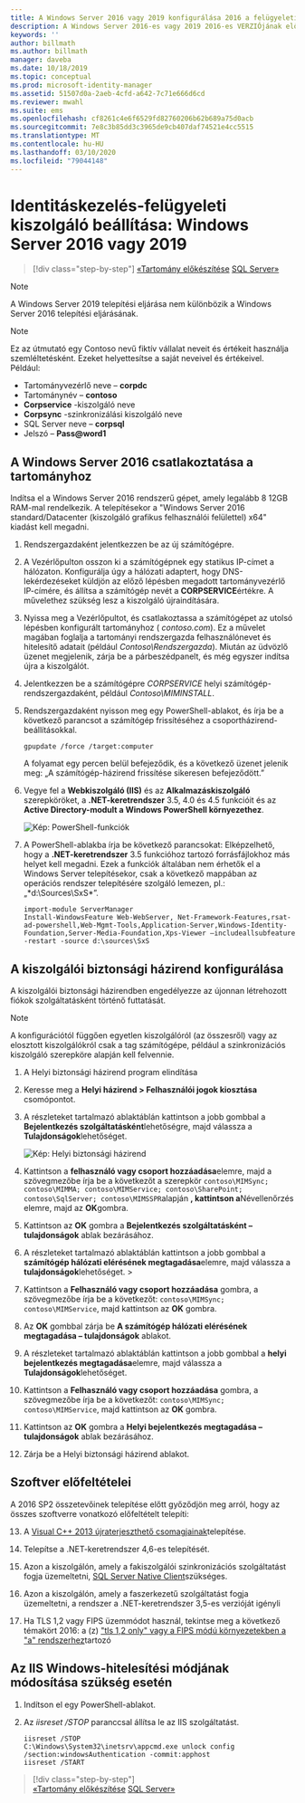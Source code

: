 ```yaml
---
title: A Windows Server 2016 vagy 2019 konfigurálása 2016 a felügyeleti CSOMAGhoz Microsoft Docs
description: A Windows Server 2016-es vagy 2019 2016-es VERZIÓjának előkészítéséhez szükséges lépések és minimális követelmények
keywords: ''
author: billmath
ms.author: billmath
manager: daveba
ms.date: 10/18/2019
ms.topic: conceptual
ms.prod: microsoft-identity-manager
ms.assetid: 51507d0a-2aeb-4cfd-a642-7c71e666d6cd
ms.reviewer: mwahl
ms.suite: ems
ms.openlocfilehash: cf8261c4e6f6529fd82760206b62b689a75d0acb
ms.sourcegitcommit: 7e8c3b85dd3c3965de9cb407daf74521e4cc5515
ms.translationtype: MT
ms.contentlocale: hu-HU
ms.lasthandoff: 03/10/2020
ms.locfileid: "79044148"
---
```

# <a name="set-up-an-identity-management-server-windows-server-2016-or-2019"></a>Identitáskezelés-felügyeleti kiszolgáló beállítása: Windows Server 2016 vagy 2019

> [!div class="step-by-step"]
> [«Tartomány előkészítése](preparing-domain.md)
> [SQL Server»](prepare-server-sql2016.md)
> 

> [!NOTE]
> A Windows Server 2019 telepítési eljárása nem különbözik a Windows Server 2016 telepítési eljárásának.


> [!NOTE]
> Ez az útmutató egy Contoso nevű fiktív vállalat neveit és értékeit használja szemléltetésként. Ezeket helyettesítse a saját neveivel és értékeivel. Például:
> - Tartományvezérlő neve – **corpdc**
> - Tartománynév – **contoso**
> - **Corpservice** -kiszolgáló neve
> - **Corpsync** -szinkronizálási kiszolgáló neve
> - SQL Server neve – **corpsql**
> - Jelszó – <strong>Pass@word1</strong>

## <a name="join-windows-server-2016-to-your-domain"></a>A Windows Server 2016 csatlakoztatása a tartományhoz

Indítsa el a Windows Server 2016 rendszerű gépet, amely legalább 8 12GB RAM-mal rendelkezik. A telepítésekor a "Windows Server 2016 standard/Datacenter (kiszolgáló grafikus felhasználói felülettel) x64" kiadást kell megadni.

1. Rendszergazdaként jelentkezzen be az új számítógépre.

2. A Vezérlőpulton osszon ki a számítógépnek egy statikus IP-címet a hálózaton. Konfigurálja úgy a hálózati adaptert, hogy DNS-lekérdezéseket küldjön az előző lépésben megadott tartományvezérlő IP-címére, és állítsa a számítógép nevét a **CORPSERVICE**értékre.  A művelethez szükség lesz a kiszolgáló újraindítására.

3. Nyissa meg a Vezérlőpultot, és csatlakoztassa a számítógépet az utolsó lépésben konfigurált tartományhoz ( *contoso.com*).  Ez a művelet magában foglalja a tartományi rendszergazda felhasználónevet és hitelesítő adatait (például *Contoso\Rendszergazda*).  Miután az üdvözlő üzenet megjelenik, zárja be a párbeszédpanelt, és még egyszer indítsa újra a kiszolgálót.

4. Jelentkezzen be a számítógépre *CORPSERVICE* helyi számítógép-rendszergazdaként, például *Contoso\MIMINSTALL*.


5. Rendszergazdaként nyisson meg egy PowerShell-ablakot, és írja be a következő parancsot a számítógép frissítéséhez a csoportházirend-beállításokkal.

    ```
    gpupdate /force /target:computer
    ```

    A folyamat egy percen belül befejeződik, és a következő üzenet jelenik meg: „A számítógép-házirend frissítése sikeresen befejeződött.”

6. Vegye fel a **Webkiszolgáló (IIS)** és az **Alkalmazáskiszolgáló** szerepköröket, a **.NET-keretrendszer** 3.5, 4.0 és 4.5 funkcióit és az **Active Directory-modult a Windows PowerShell környezethez**.

    ![Kép: PowerShell-funkciók](media/MIM-DeployWS2.png)

7. A PowerShell-ablakba írja be következő parancsokat: Elképzelhető, hogy a **.NET-keretrendszer** 3.5 funkcióhoz tartozó forrásfájlokhoz más helyet kell megadni. Ezek a funkciók általában nem érhetők el a Windows Server telepítésekor, csak a következő mappában az operációs rendszer telepítésére szolgáló lemezen, pl.: „*d:\Sources\SxS\*”.

    ```
    import-module ServerManager
    Install-WindowsFeature Web-WebServer, Net-Framework-Features,rsat-ad-powershell,Web-Mgmt-Tools,Application-Server,Windows-Identity-Foundation,Server-Media-Foundation,Xps-Viewer –includeallsubfeature -restart -source d:\sources\SxS
    ```

## <a name="configure-the-server-security-policy"></a>A kiszolgálói biztonsági házirend konfigurálása

A kiszolgálói biztonsági házirendben engedélyezze az újonnan létrehozott fiókok szolgáltatásként történő futtatását.
> [!NOTE] 
> A konfigurációtól függően egyetlen kiszolgálóról (az összesről) vagy az elosztott kiszolgálókról csak a tag számítógépe, például a szinkronizációs kiszolgáló szerepköre alapján kell felvennie. 

1. A Helyi biztonsági házirend program elindítása

2. Keresse meg a **Helyi házirend > Felhasználói jogok kiosztása** csomópontot.

3. A részleteket tartalmazó ablaktáblán kattintson a jobb gombbal a **Bejelentkezés szolgáltatásként**lehetőségre, majd válassza a **Tulajdonságok**lehetőséget.

    ![Kép: Helyi biztonsági házirend](media/MIM-DeployWS3.png)

4. Kattintson a **felhasználó vagy csoport hozzáadása**elemre, majd a szövegmezőbe írja be a következőt a szerepkör `contoso\MIMSync; contoso\MIMMA; contoso\MIMService; contoso\SharePoint; contoso\SqlServer; contoso\MIMSSPR`alapján **, kattintson a**Névellenőrzés elemre, majd az **OK**gombra.

5. Kattintson az **OK** gombra a **Bejelentkezés szolgáltatásként – tulajdonságok** ablak bezárásához.

6.  A részleteket tartalmazó ablaktáblán kattintson a jobb gombbal a **számítógép hálózati elérésének megtagadása**elemre, majd válassza a **tulajdonságok**lehetőséget. >

7. Kattintson a **Felhasználó vagy csoport hozzáadása** gombra, a szövegmezőbe írja be a következőt: `contoso\MIMSync; contoso\MIMService`, majd kattintson az **OK** gombra.

8. Az **OK** gombbal zárja be **A számítógép hálózati elérésének megtagadása – tulajdonságok** ablakot.

9. A részleteket tartalmazó ablaktáblán kattintson a jobb gombbal a **helyi bejelentkezés megtagadása**elemre, majd válassza a **Tulajdonságok**lehetőséget.

10. Kattintson a **Felhasználó vagy csoport hozzáadása** gombra, a szövegmezőbe írja be a következőt: `contoso\MIMSync; contoso\MIMService`, majd kattintson az **OK** gombra.

11. Kattintson az **OK** gombra a **Helyi bejelentkezés megtagadása – tulajdonságok** ablak bezárásához.

12. Zárja be a Helyi biztonsági házirend ablakot.

## <a name="software-prerequisites"></a>Szoftver előfeltételei

A 2016 SP2 összetevőinek telepítése előtt győződjön meg arról, hogy az összes szoftverre vonatkozó előfeltételt telepíti:

13. A [Visual C++ 2013 újraterjeszthető csomagjainak](https://www.microsoft.com/download/details.aspx?id=40784)telepítése.

14. Telepítse a .NET-keretrendszer 4,6-es telepítését.

15. Azon a kiszolgálón, amely a fakiszolgálói szinkronizációs szolgáltatást fogja üzemeltetni, [SQL Server Native Client](https://www.microsoft.com/download/details.aspx?id=50402)szükséges.

16. Azon a kiszolgálón, amely a faszerkezetű szolgáltatást fogja üzemeltetni, a rendszer a .NET-keretrendszer 3,5-es verzióját igényli

17. Ha TLS 1,2 vagy FIPS üzemmódot használ, tekintse meg a következő témakört 2016: a (z) ["tls 1,2 only" vagy a FIPS módú környezetekben a "a" rendszerhez](preparing-tls.md)tartozó

## <a name="change-the-iis-windows-authentication-mode-if-needed"></a>Az IIS Windows-hitelesítési módjának módosítása szükség esetén

1.  Indítson el egy PowerShell-ablakot.

2.  Az *iisreset /STOP* paranccsal állítsa le az IIS szolgáltatást.

    ```
    iisreset /STOP
    C:\Windows\System32\inetsrv\appcmd.exe unlock config /section:windowsAuthentication -commit:apphost
    iisreset /START
    ```

> [!div class="step-by-step"]  
> [«Tartomány előkészítése](preparing-domain.md)
> [SQL Server»](prepare-server-sql2016.md)
